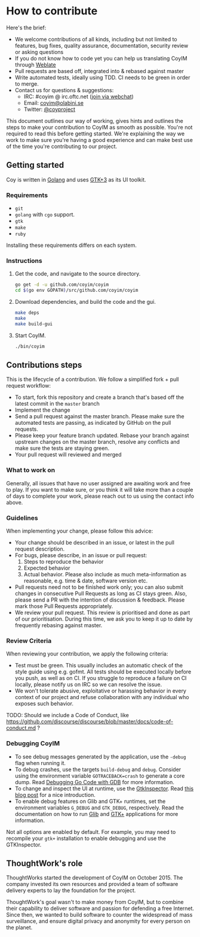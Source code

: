 # How to contribute
Here's the brief:

* We welcome contributions of all kinds, including but not limited to features, bug fixes, quality assurance, documentation, security review or asking questions
* If you do not know how to code yet you can help us translating CoyIM through [Weblate](https://hosted.weblate.org/projects/coyim/)
* Pull requests are based off, integrated into & rebased against master
* Write automated tests, ideally using TDD. CI needs to be green in order to merge.
* Contact us for questions & suggestions:
  * IRC: #coyim @ irc.oftc.net ([join via webchat](https://webchat.oftc.net))
  * Email: [coyim@olabini.se](mailto:coyim@olabini.se)
  * Twitter: [@coyproject](https://twitter.com/coyproject)

This document outlines our way of working, gives hints and outlines the steps to make your contribution to CoyIM as smooth as possible. You're not required to read this before getting started. We're explaining the way we work to make sure you're having a good experience and can make best use of the time you're contributing to our project.

## Getting started

Coy is written in [Golang](https://golang.org/) and uses
[GTK+3](http://www.gtk.org/) as its UI toolkit.

### Requirements

- `git`
- `golang` with `cgo` support.
- `gtk`
- `make`
- `ruby`

Installing these requirements differs on each system.

### Instructions

1. Get the code, and navigate to the source directory.

   ```sh
   go get -d -u github.com/coyim/coyim
   cd $(go env GOPATH)/src/github.com/coyim/coyim
   ```

1. Download dependencies, and build the code and the gui.

   ```sh
   make deps
   make
   make build-gui
   ```

1. Start CoyIM.

   ```sh
   ./bin/coyim
   ```

## Contributions steps

This is the lifecycle of a contribution. We follow a simplified fork + pull request workflow:

* To start, fork this repository and create a branch that's based off the latest commit in the `master` branch
* Implement the change
* Send a pull request against the master branch. Please make sure the automated tests are passing, as indicated by GitHub on the pull requests.
* Please keep your feature branch updated. Rebase your branch against upstream changes on the master branch, resolve any conflicts and make sure the tests are staying green.
* Your pull request will reviewed and merged

### What to work on

Generally, all issues that have no user assigned are awaiting work and free to play. If you want to make sure, or you think it will take more than a couple of days to complete your work, please reach out to us using the contact info above.

### Guidelines

When implementing your change, please follow this advice:

* Your change should be described in an issue, or latest in the pull request description.
* For bugs, please describe, in an issue or pull request:
  1. Steps to reproduce the behavior
  2. Expected behavior
  3. Actual behavior. Please also include as much meta-information as reasonable, e.g. time & date, software version etc.
* Pull requests need not to be finished work only; you can also submit changes in consecutive Pull Requests as long as CI stays green. Also, please send a PR with the intention of discussion & feedback. Please mark those Pull Requests appropriately.
* We review your pull request. This review is prioritised and done as part of our prioritisation. During this time, we ask you to keep it up to date by frequently rebasing against master.

### Review Criteria

When reviewing your contribution, we apply the following criteria:

* Test must be green. This usually includes an automatic check of the style guide using e.g. gofmt. All tests should be executed locally before you push, as well as on CI. If you struggle to reproduce a failure on CI locally, please notify us on IRC so we can resolve the issue.
* We won't tolerate abusive, exploitative or harassing behavior in every context of our project and refuse collaboration with any individual who exposes such behavior.

TODO: Should we include a Code of Conduct, like
https://github.com/discourse/discourse/blob/master/docs/code-of-conduct.md ?

### Debugging CoyIM

* To see debug messages generated by the application, use the `-debug` flag when running it.
* To debug crashes, use the targets `build-debug` and `debug`. Consider using the environment variable `GOTRACEBACK=crash` to generate a core dump. Read [Debugging Go Code with GDB](https://golang.org/doc/gdb) for more information.
* To change and inspect the UI at runtime, use the [GtkInspector](https://wiki.gnome.org/Projects/GTK+/Inspector). Read [this blog post](https://blog.gtk.org/2017/04/05/the-gtk-inspector/) for a nice introduction.
* To enable debug features on Glib and GTK+ runtimes, set the environment variables `G_DEBUG` and `GTK_DEBUG`, respectively. Read the documentation on how to run [Glib](https://developer.gnome.org/glib/stable/glib-running.html) and [GTK+](https://developer.gnome.org/gtk3/stable/gtk-running.html) applications for more information.

Not all options are enabled by default. For example, you may need to recompile your `gtk+` installation to enable debugging and use the GTKInspector.

## ThoughtWork's role

ThoughtWorks started the development of CoyIM on October 2015. The company invested its own resources and provided a team of software delivery experts to lay the foundation for the project.

ThoughtWork's goal wasn't to make money from CoyIM, but to combine their capability to deliver software and passion for defending a free Internet. Since then, we wanted to build software to counter the widespread of mass surveillance, and ensure digital privacy and anonymity for every person on the planet.

